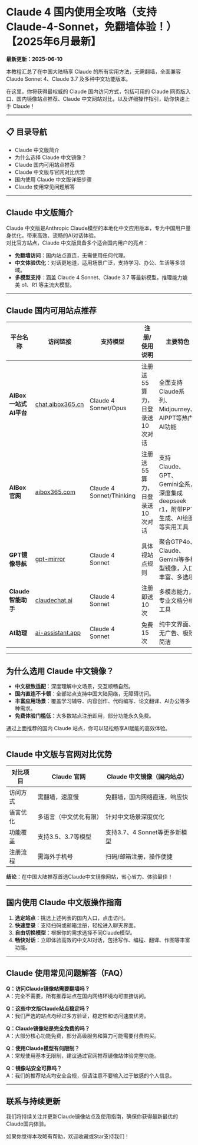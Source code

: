 # Claude 4 国内使用全攻略（支持Claude-4-Sonnet，免翻墙体验！）【2025年6月最新】

**最新更新：2025-06-10**

本教程汇总了在中国大陆畅享 Claude 的所有实用方法，无需翻墙，全面兼容 Claude Sonnet 4、Claude 3.7 及多种中文功能版本。

在这里，你将获得最权威的 Claude 国内访问方式，包括可用的 Claude 网页版入口、国内镜像站点推荐、Claude 中文网站对比，以及详细操作指引，助你快速上手 Claude！

---

## 📋 目录导航

- Claude 中文版简介
- 为什么选择 Claude 中文镜像？
- Claude 国内可用站点推荐
- Claude 中文版与官网对比优势
- 国内使用 Claude 中文版详细步骤
- Claude 使用常见问题解答

---

## Claude 中文版简介

Claude 中文版是Anthropic Claude模型的本地化中文应用版本，专为中国用户量身优化，带来高效、流畅的AI对话体验。  
对比官方站点，Claude 中文版具备多个适合国内用户的亮点：

- **免翻墙访问**：国内站点直连，无需使用任何代理。
- **中文体验优化**：对话更地道，适用场景广泛，支持学习、办公、生活等多领域。
- **多模型支持**：涵盖 Claude 4 Sonnet、Claude 3.7 等最新模型，推理能力媲美 o1、R1 等主流大模型。

---

## Claude 国内可用站点推荐

| 平台名称               | 访问链接                                                               | 支持模型                  | 注册/使用说明                         | 主要特色                                                                                 |
| ---------------------- | ---------------------------------------------------------------------- | ------------------------- | -------------------------------------- | ---------------------------------------------------------------------------------------- |
| **AIBox 一站式AI平台** | [chat.aibox365.cn](https://chat.aibox365.cn/)                         | Claude 4 Sonnet/Opus      | 注册送55算力，日登录送10次对话         | 全面支持Claude系列、Midjourney、AIPPT等热门AI功能                                        |
| **AIBox官网**          | [aibox365.com](https://aibox365.com/)                                 | Claude 4 Sonnet/Thinking  | 注册送55算力，日登录送10次对话         | 支持Claude、GPT、Gemini全系，深度集成deepseek r1，附带PPT生成、AI绘图等实用工具            |
| **GPT镜像导航**        | [gpt-mirror](https://chinese-chatgpt-mirrors.github.io/gpt-mirror/)   | Claude 4 Sonnet           | 具体视站点规则                         | 聚合GTP4o、Claude、Gemini等多模型镜像，入口丰富、多选项                                   |
| **Claude智能助手**     | [claudechat.ai](https://claudechat.ai/)                               | Claude 4 Sonnet           | 注册即送10次                          | 多模态能力，专业文档分析工具                                                              |
| **AI助理**             | [ai-assistant.app](https://ai-assistant.app/)                         | Claude 4 Sonnet           | 免费15次                              | 纯中文界面、无广告、极致简洁                                                             |

---

## 为什么选用 Claude 中文镜像？

- **中文极致适配**：深度理解中文场景，交互顺畅自然。
- **国内直连不卡顿**：全部站点支持中国大陆网络，无障碍访问。
- **丰富应用场景**：覆盖学习辅导、内容创作、代码编写、论文翻译、AI办公等多种需求。
- **免费体验门槛低**：大多数站点注册即用，部分功能永久免费。

通过上面推荐的国内 Claude 站点，你可以轻松畅享AI赋能的高效体验。

---

## Claude 中文版与官网对比优势

| 对比项目   | Claude 官网           | Claude 中文镜像（国内站点）       |
| ---------- | -------------------- | --------------------------------- |
| 访问方式   | 需翻墙，速度慢        | 免翻墙，国内网络直连，响应快      |
| 语言优化   | 多语言（中文优化有限） | 针对中文场景深度优化              |
| 功能覆盖   | 支持3.5、3.7等模型    | 支持3.7、4 Sonnet等更多新模型     |
| 注册流程   | 需海外手机号          | 扫码/邮箱注册，操作便捷           |

**结论**：在中国大陆推荐首选Claude中文镜像网站，省心省力、体验最佳！

---

## 国内使用 Claude 中文版操作指南

1. **选定站点**：挑选上述列表的国内入口，点击访问。
2. **快速登录**：支持扫码或邮箱注册，轻松进入聊天界面。
3. **自由切换模型**：根据你的需求选择不同Claude模型。
4. **畅快对话**：立即体验高效的中文AI对话，包括写作、编程、翻译、作图等丰富功能。

---

## Claude 使用常见问题解答（FAQ）

**Q：访问Claude镜像站需要翻墙吗？**  
A：完全不需要，所有推荐站点在国内网络环境均可直接访问。

**Q：这些中文版Claude站点稳定吗？**  
A：我们严选的站点均经过多方验证，稳定性和访问速度优秀。

**Q：Claude镜像站是完全免费的吗？**  
A：大部分核心功能免费，部分高级服务和算力可能需要付费购买。

**Q：使用Claude模型有何限制？**  
A：常规使用基本无限制，建议通过官网推荐镜像站体验完整功能。

**Q：镜像站安全可靠吗？**  
A：我们的推荐站点均安全合规，但请注意不要输入过于敏感的个人信息。

---

## 联系与持续更新

我们将持续关注并更新Claude镜像站点及使用指南，确保你获得最新最优的Claude国内体验。

如果你觉得本攻略有帮助，欢迎收藏或Star支持我们！
